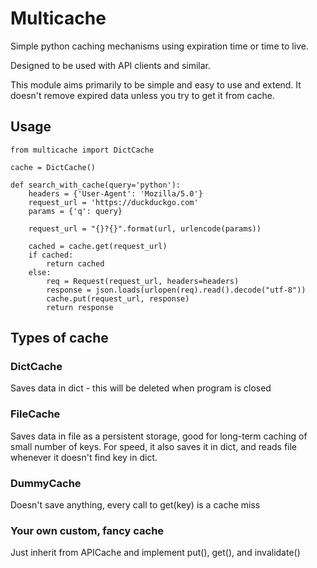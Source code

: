 # Multicache
Simple python caching mechanisms using expiration time or time to live.

Designed to be used with API clients and similar.

This module aims primarily to be simple and easy to use and extend.
It doesn't remove expired data unless you try to get it from cache.

## Usage
    
    from multicache import DictCache
    
    cache = DictCache()

    def search_with_cache(query='python'):
        headers = {'User-Agent': 'Mozilla/5.0'}
        request_url = 'https://duckduckgo.com'
        params = {'q': query}

        request_url = "{}?{}".format(url, urlencode(params))

        cached = cache.get(request_url)
        if cached:
            return cached
        else:
            req = Request(request_url, headers=headers)
            response = json.loads(urlopen(req).read().decode("utf-8"))
            cache.put(request_url, response)
            return response

## Types of cache

### DictCache
Saves data in dict - this will be deleted when program is closed

### FileCache
Saves data in file as a persistent storage, good for long-term caching of small number of keys.
For speed, it also saves it in dict, and reads file whenever it doesn't find key in dict.

### DummyCache
Doesn't save anything, every call to get(key) is a cache miss 

### Your own custom, fancy cache
Just inherit from APICache and implement put(), get(), and invalidate()
